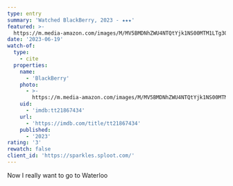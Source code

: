 ```yaml
---
type: entry
summary: 'Watched BlackBerry, 2023 - ★★★'
featured: >-
  https://m.media-amazon.com/images/M/MV5BMDNhZWU4NTQtYjk1NS00MTM1LTg3ODYtMzE0MjQ2YTI5MGM4XkEyXkFqcGdeQXVyMDc5ODIzMw@@._V1_SX300.jpg
date: '2023-06-19'
watch-of:
  type:
    - cite
  properties:
    name:
      - 'BlackBerry'
    photo:
      - >-
        https://m.media-amazon.com/images/M/MV5BMDNhZWU4NTQtYjk1NS00MTM1LTg3ODYtMzE0MjQ2YTI5MGM4XkEyXkFqcGdeQXVyMDc5ODIzMw@@._V1_SX300.jpg
    uid:
      - 'imdb:tt21867434'
    url:
      - 'https://imdb.com/title/tt21867434'
    published:
      - '2023'
rating: '3'
rewatch: false
client_id: 'https://sparkles.sploot.com/'
---
```


Now I really want to go to Waterloo
